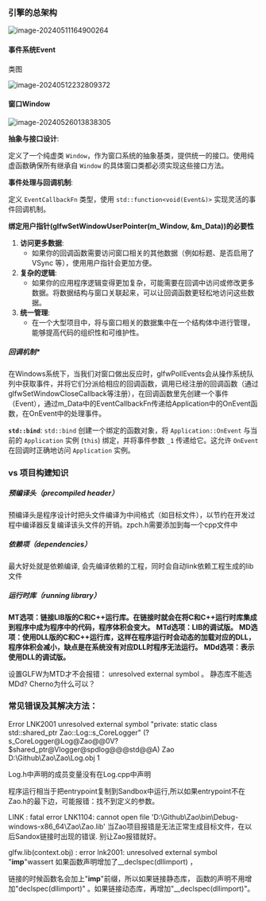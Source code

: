 ### 引擎的总架构

![image-20240511164900264](C:\Users\26041\AppData\Roaming\Typora\typora-user-images\image-20240511164900264.png)



#### 事件系统Event

类图

![image-20240512232809372](C:\Users\26041\AppData\Roaming\Typora\typora-user-images\image-20240512232809372.png)

#### 窗口Window

![image-20240526013838305](C:\Users\26041\AppData\Roaming\Typora\typora-user-images\image-20240526013838305.png)

**抽象与接口设计**:

定义了一个纯虚类 `Window`，作为窗口系统的抽象基类，提供统一的接口。使用纯虚函数确保所有继承自 `Window` 的具体窗口类都必须实现这些接口方法。

**事件处理与回调机制**:

定义 `EventCallbackFn` 类型，使用 `std::function<void(Event&)>` 实现灵活的事件回调机制。

**绑定用户指针(glfwSetWindowUserPointer(m_Window, &m_Data))的必要性**

1. **访问更多数据**:
   - 如果你的回调函数需要访问窗口相关的其他数据（例如标题、是否启用了 VSync 等），使用用户指针会更加方便。
2. **复杂的逻辑**:
   - 如果你的应用程序逻辑变得更加复杂，可能需要在回调中访问或修改更多数据。将数据结构与窗口关联起来，可以让回调函数更轻松地访问这些数据。
3. **统一管理**:
   - 在一个大型项目中，将与窗口相关的数据集中在一个结构体中进行管理，能够提高代码的组织性和可维护性。

##### 回调机制*

在Windows系统下，当我们对窗口做出反应时，glfwPollEvents会从操作系统队列中获取事件，并将它们分派给相应的回调函数，调用已经注册的回调函数（通过glfwSetWindowCloseCallback等注册），在回调函数里先创建一个事件（Event），通过m_Data中的EventCallbackFn传递给Application中的OnEvent函数，在OnEvent中的处理事件。

**`std::bind`**: `std::bind` 创建一个绑定的函数对象，将 `Application::OnEvent` 与当前的 `Application` 实例 (`this`) 绑定，并将事件参数 `_1` 传递给它。这允许 `OnEvent` 在回调时正确地访问 `Application` 实例。

### vs 项目构建知识

##### 预编译头（precompiled header）

预编译头是程序设计时把头文件编译为中间格式（如目标文件），以节约在开发过程中编译器反复编译该头文件的开销。zpch.h需要添加到每一个cpp文件中

##### 依赖项（dependencies）

最大好处就是依赖编译, 会先编译依赖的工程，同时会自动link依赖工程生成的lib文件

##### 运行时库（running library）

**MT选项：链接LIB版的C和C++运行库。在链接时就会在将C和C++运行时库集成到程序中成为程序中的代码，程序体积会变大。**
**MTd选项：LIB的调试版。**
**MD选项：使用DLL版的C和C++运行库，这样在程序运行时会动态的加载对应的DLL，程序体积会减小，缺点是在系统没有对应DLL时程序无法运行。**
**MDd选项：表示使用DLL的调试版。**

设置GLFW为MTD才不会报错： unresolved external symbol 。 静态库不能选MDd? Cherno为什么可以？

### 常见错误及其解决方法：

Error	LNK2001	unresolved external symbol "private: static class std::shared_ptr<class spdlog::logger> Zao::Log::s_CoreLogger" (?s_CoreLogger@Log@Zao@@0V?$shared_ptr@Vlogger@spdlog@@@std@@A)	Zao	D:\Github\Zao\Zao\Log.obj	1	

Log.h中声明的成员变量没有在Log.cpp中声明	



程序运行相当于把entrypoint复制到Sandbox中运行,所以如果entrypoint不在Zao.h的最下边，可能报错：找不到定义的参数。



LINK : fatal error LNK1104: cannot open file 'D:\Github\Zao\bin\Debug-windows-x86_64\Zao\Zao.lib' 当Zao项目报错是无法正常生成目标文件，在以后Sandox链接时出现的错误.   别让Zao报错就好。



glfw.lib(context.obj) : error lnk2001: unresolved external symbol "__imp__"wassert  如果函数声明增加了__declspec(dllimport) ，

链接的时候函数名会加上"__imp__"前缀，所以如果链接静态库， 函数的声明不用增加"declspec(dllimport)" 。如果链接动态库，再增加"__declspec(dllimport)"。



